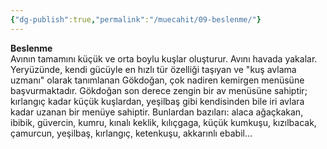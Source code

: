 ```yaml
---
{"dg-publish":true,"permalink":"/muecahit/09-beslenme/"}
---
```


**Beslenme**  
Avının tamamını küçük ve orta boylu kuşlar oluşturur. Avını havada yakalar. Yeryüzünde, kendi gücüyle en hızlı tür özelliği taşıyan ve "kuş avlama uzmanı" olarak tanımlanan Gökdoğan, çok nadiren kemirgen menüsüne başvurmaktadır. Gökdoğan son derece zengin bir av menüsüne sahiptir; kırlangıç kadar küçük kuşlardan, yeşilbaş gibi kendisinden bile iri avlara kadar uzanan bir menüye sahiptir. Bunlardan bazıları: alaca ağaçkakan, ibibik, güvercin, kumru, kınalı keklik, kılıçgaga, küçük kumkuşu, kızılbacak, çamurcun, yeşilbaş, kırlangıç, ketenkuşu, akkarınlı ebabil...
